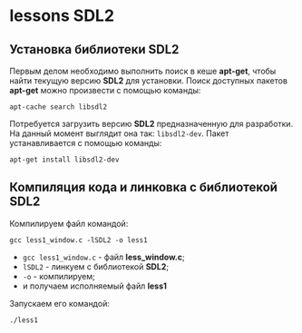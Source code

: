 # lessons SDL2

## Установка библиотеки SDL2

Первым делом необходимо выполнить поиск в кеше **apt-get**, чтобы найти текущую версию **SDL2** для установки. Поиск доступных пакетов **apt-get** можно произвести с помощью команды:

`apt-cache search libsdl2`

Потребуется загрузить версию **SDL2** предназначенную для разработки. На данный момент выглядит она так: `libsdl2-dev`. Пакет устанавливается с помощью команды:

`apt-get install libsdl2-dev`

## Компиляция кода и линковка с библиотекой SDL2

Компилируем файл командой:

`gcc less1_window.c -lSDL2 -o less1`

* `gcc less1_window.c` - файл **less_window.c**;
* `lSDL2` - линкуем с библиотекой **SDL2**;
* `-o` - компилируем;
* и получаем исполняемый файл **less1**

Запускаем его командой:

`./less1`
